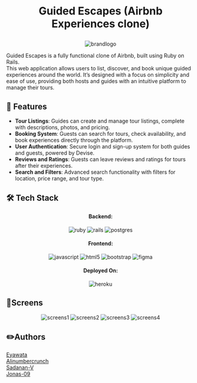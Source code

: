 # <p align="center">Guided Escapes (Airbnb Experiences clone)</p>
<p align="center">
  <img src="https://res.cloudinary.com/djqladxhq/image/upload/v1725355609/guided_tdz36c.png" alt="brandlogo" />
</p>
Guided Escapes is a fully functional clone of Airbnb, built using Ruby on Rails. <br>This web application allows users to list, discover, and book unique guided experiences around the world. It’s designed with a focus on simplicity and ease of use, providing both hosts and guides with an intuitive platform to manage their tours.

## 🧐 Features    
- **Tour Listings**: Guides can create and manage tour listings, complete with descriptions, photos, and pricing.
- **Booking System**: Guests can search for tours, check availability, and book experiences directly through the platform.
- **User Authentication**: Secure login and sign-up system for both guides and guests, powered by Devise.
- **Reviews and Ratings**: Guests can leave reviews and ratings for tours after their experiences.
- **Search and Filters**: Advanced search functionality with filters for location, price range, and tour type.

## 🛠️ Tech Stack

<h4 align="center">Backend:</h4>

<p align="center">
  <img src="https://img.shields.io/badge/ruby-%23CC342D.svg?style=for-the-badge&logo=ruby&logoColor=white" alt="ruby" />
  <img src="https://img.shields.io/badge/rails-%23CC0000.svg?style=for-the-badge&logo=ruby-on-rails&logoColor=white" alt="rails" />
  <img src="https://img.shields.io/badge/postgres-%23316192.svg?style=for-the-badge&logo=postgresql&logoColor=white" alt="postgres" />
</p>

<h4 align="center">Frontend:</h4>

<p align="center">
  <img src="https://img.shields.io/badge/JavaScript-323330?style=for-the-badge&logo=javascript&logoColor=F7DF1E" alt="javascript" />
  <img src="https://img.shields.io/badge/HTML5-E34F26?style=for-the-badge&logo=html5&logoColor=white" alt="html5" />
  <img src="https://img.shields.io/badge/bootstrap-%23563D7C.svg?style=for-the-badge&logo=bootstrap&logoColor=white" alt="bootstrap" />
  <img src="https://img.shields.io/badge/figma-%23F24E1E.svg?style=for-the-badge&logo=figma&logoColor=white" alt="figma" />
</p>

<h4 align="center">Deployed On:</h4>

<p align="center">
  <img src="https://img.shields.io/badge/heroku-%23430098.svg?style=for-the-badge&logo=heroku&logoColor=white" alt="heroku" />
</p>

## 📱Screens 
<p align="center">
  <img src="https://res.cloudinary.com/djqladxhq/image/upload/v1725357396/1_ovqqmw.png" alt="screens1" />
  <img src="https://res.cloudinary.com/djqladxhq/image/upload/v1725357395/2_jsrlwl.png" alt="screens2" />
  <img src="https://res.cloudinary.com/djqladxhq/image/upload/v1725357395/3_t9o5oj.png" alt="screens3" />
  <img src="https://res.cloudinary.com/djqladxhq/image/upload/v1725357395/4_fi6sy7.png" alt="screens4" />
</p>

## ✏️Authors 
[Eyawata](https://github.com/eyawata)<br>
[Alinumbercrunch](https://github.com/alinumbercrunch)<br>
[Sadanan-V](https://github.com/Sadanan-V)<br>
[Jonas-09](https://github.com/Jonas-09)<br>
